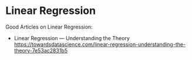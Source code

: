 # Linear Regression

Good Articles on Linear Regression:

* Linear Regression — Understanding the Theory\
https://towardsdatascience.com/linear-regression-understanding-the-theory-7e53ac2831b5

